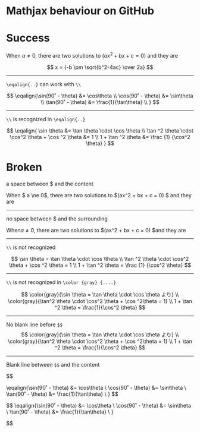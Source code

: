 # Mathjax behaviour on GitHub

# Success

When $a \ne 0$, there are two solutions to $(ax^2 + bx + c = 0)$ and they are

$$ x = {-b \pm \sqrt{b^2-4ac} \over 2a} $$

----

`\eqalign{..}` can work with `\\`

$$
\eqalign{\sin(90˚ - \theta) &= \cos\theta \\
\cos(90˚ - \theta) &= \sin\theta \\
\tan(90˚ - \theta) &= \frac{1}{\tan\theta} \\
}
$$


----

`\\` is recognized in `\eqalign{..}`

$$
\eqalign{
\sin \theta &= \tan \theta \cdot \cos \theta \\
\tan ^2 \theta \cdot \cos^2 \theta + \cos ^2 \theta &= 1 \\
1 + \tan ^2 \theta &= \frac {1} {\cos^2 \theta} }
$$

# Broken

a space between $ and the content 

When $ a \ne 0$, there are two solutions to $(ax^2 + bx + c = 0) $ and they are

----

no space between $ and the surrounding

When$a \ne 0$, there are two solutions to $(ax^2 + bx + c = 0) $and they are


----


`\\` is not recognized 

$$
\sin \theta = \tan \theta \cdot \cos \theta \\
\tan ^2 \theta \cdot \cos^2 \theta + \cos ^2 \theta = 1 \\
1 + \tan ^2 \theta = \frac {1} {\cos^2 \theta}
$$

----

`\\` is not recognized in `\color {gray} {....}`

$$
\color{gray}{\sin \theta = \tan \theta \cdot \cos \theta より} \\
\color{gray}{\tan^2 \theta \cdot \cos^2 \theta + \cos ^2\theta = 1} \\
1 + \tan ^2 \theta = \frac{1}{\cos^2 \theta}
$$

----

No blank line  before `$$`
$$
\color{gray}{\sin \theta = \tan \theta \cdot \cos \theta より} \\
\color{gray}{\tan^2 \theta \cdot \cos^2 \theta + \cos ^2\theta = 1} \\
1 + \tan ^2 \theta = \frac{1}{\cos^2 \theta}
$$

----

Blank line between `$$` and the content

$$

\eqalign{\sin(90˚ - \theta) &= \cos\theta \\
\cos(90˚ - \theta) &= \sin\theta \\
\tan(90˚ - \theta) &= \frac{1}{\tan\theta} \\
}
$$

$$
\eqalign{\sin(90˚ - \theta) &= \cos\theta \\
\cos(90˚ - \theta) &= \sin\theta \\
\tan(90˚ - \theta) &= \frac{1}{\tan\theta} \\
}

$$
